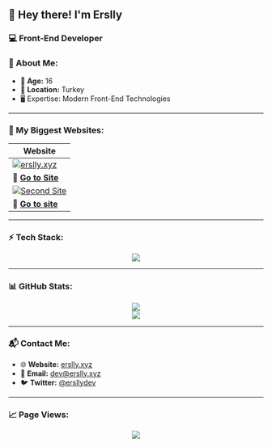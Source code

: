 ## 👋 Hey there! I'm Erslly

### 💻 Front-End Developer

### 📌 About Me:
- 🎂 **Age:** 16  
- 📍 **Location:** Turkey  
- 🖥️ Expertise: Modern Front-End Technologies

---

### 🚀 My Biggest Websites:

| Website |
|---------|
| [![erslly.xyz](https://p.erslly.xyz/erslly%20.png)](https://erslly.xyz) |
| **🔗 [Go to Site](https://erslly.xyz)** |
| [![Second Site](https://p.erslly.xyz/aniki-ekran.png)](https://aniki.com.tr) |
| **🔗 [Go to site](https://aniki.com.tr)** |

---

### ⚡ Tech Stack:

<p align="center">
  <img src="https://skillicons.dev/icons?i=js,html,css,ts,react,nextjs,nodejs,express,tailwind,mongodb,git,github,pnpm,vscode,vercel,bootstrap"/>
</p>

---

### 📊 GitHub Stats:

<p align="center">
  <img src="https://github-readme-stats.vercel.app/api?username=erslly&show_icons=true&theme=tokyonight" />
  <br/>
  <img src="https://github-readme-stats.vercel.app/api/top-langs/?username=erslly&layout=compact&theme=tokyonight" />
</p>

---

### 📬 Contact Me:
- 🌐 **Website:** [erslly.xyz](https://erslly.xyz)  
- 📧 **Email:** [dev@erslly.xyz](mailto:dev@erslly.xyz)  
- 🐦 **Twitter:** [@ersllydev](https://x.com/ersllydev)  

---

### 📈 Page Views:

<p align="center">
  <img src="https://count.getloli.com/get/@erslly?theme=rule34"/>
</p>
